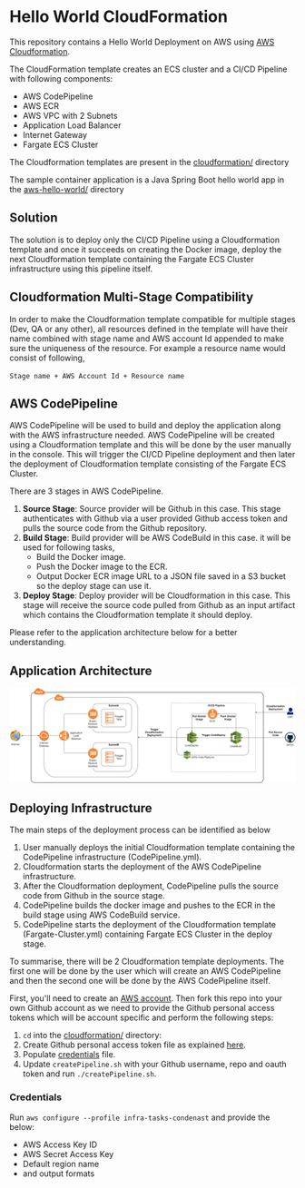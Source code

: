 # Hello World CloudFormation
This repository contains a Hello World Deployment on AWS using [AWS Cloudformation](https://aws.amazon.com/cloudformation/). 

The CloudFormation template creates an ECS cluster and a CI/CD Pipeline with following components:

- AWS CodePipeline
- AWS ECR
- AWS VPC with 2 Subnets
- Application Load Balancer
- Internet Gateway
- Fargate ECS Cluster

The Cloudformation templates are present in the [cloudformation/](cloudformation/) directory

The sample container application is a Java Spring Boot hello world app in the  [aws-hello-world/](aws-hello-world/) directory

## Solution
The solution is to deploy only the CI/CD Pipeline using a Cloudformation template and once it succeeds on creating the Docker image, deploy the next Cloudformation template containing the Fargate ECS Cluster infrastructure using this pipeline itself.

## Cloudformation Multi-Stage Compatibility
In order to make the Cloudformation template compatible for multiple stages (Dev, QA or any other), all resources defined in the template will have their name combined with stage name and AWS account Id appended to make sure the uniqueness of the resource.
For example a resource name would consist of following,

`Stage name + AWS Account Id + Resource name`

## AWS CodePipeline
AWS CodePipeline will be used to build and deploy the application along with the AWS infrastructure needed.
AWS CodePipeline will be created using a Cloudformation template and this will be done by the user manually in the console. This will trigger the CI/CD Pipeline deployment and then later the deployment of Cloudformation template consisting of the Fargate ECS Cluster.

There are 3 stages in AWS CodePipeline.
1. **Source Stage**: 
    Source provider will be Github in this case. This stage authenticates with Github via a user provided Github access token and pulls the source code from the Github repository.
2. **Build Stage**: 
    Build provider will be AWS CodeBuild in this case. it will be used for following tasks,
    - Build the Docker image.
    - Push the Docker image to the ECR.
    - Output Docker ECR image URL to a JSON file saved in a S3 bucket so the deploy stage can use it.
3. **Deploy Stage**:
    Deploy provider will be Cloudformation in this case. This stage will receive the source code pulled from Github as an input artifact which contains the Cloudformation template it should deploy. 

Please refer to the application architecture below for a better understanding.

## Application Architecture

![Infra](/app-arch.png)

## Deploying Infrastructure

The main steps of the deployment process can be identified as below
1. User manually deploys the initial Cloudformation template containing the CodePipeline infrastructure (CodePipeline.yml).
2. Cloudformation starts the deployment of the AWS CodePipeline infrastructure.
3. After the Cloudformation deployment, CodePipeline pulls the source code from Github in the source stage.
4. CodePipeline builds the docker image and pushes to the ECR in the build stage using AWS CodeBuild service.
5. CodePipeline starts the deployment of the Cloudformation template (Fargate-Cluster.yml) containing Fargate ECS Cluster in the deploy stage.

To summarise, there will be 2 Cloudformation template deployments. The first one will be done by the user which will create an AWS CodePipeline and then the second one will be done by the AWS CodePipeline itself.

First, you'll need to create an [AWS account](https://portal.aws.amazon.com/billing/signup#/start). Then fork this repo into your own Github account as we need to provide the Github personal access tokens which will be account specific and perform the following steps:

1. `cd` into the [cloudformation/](cloudformation/) directory:
2. Create Github personal access token file as explained [here](https://docs.github.com/en/github/authenticating-to-github/creating-a-personal-access-token).
3. Populate [credentials](/README.md#credentials) file.
4. Update `createPipeline.sh` with your Github username, repo and oauth token and run `./createPipeline.sh`.


### Credentials
Run `aws configure --profile infra-tasks-condenast` and provide the below:
- AWS Access Key ID
- AWS Secret Access Key
- Default region name
-  and output formats
